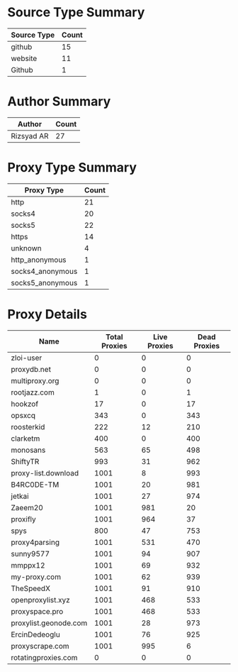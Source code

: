 # Source Type Summary

| Source Type | Count |
|-------------|-------|
| github | 15 |
| website | 11 |
| Github | 1 |


# Author Summary

| Author | Count |
|--------|-------|
| Rizsyad AR | 27 |


# Proxy Type Summary

| Proxy Type | Count |
|------------|-------|
| http | 21 |
| socks4 | 20 |
| socks5 | 22 |
| https | 14 |
| unknown | 4 |
| http_anonymous | 1 |
| socks4_anonymous | 1 |
| socks5_anonymous | 1 |


# Proxy Details

| Name | Total Proxies | Live Proxies | Dead Proxies |
|------|---------------|--------------|---------------|
| zloi-user | 0 | 0 | 0 |
| proxydb.net | 0 | 0 | 0 |
| multiproxy.org | 0 | 0 | 0 |
| rootjazz.com | 1 | 0 | 1 |
| hookzof | 17 | 0 | 17 |
| opsxcq | 343 | 0 | 343 |
| roosterkid | 222 | 12 | 210 |
| clarketm | 400 | 0 | 400 |
| monosans | 563 | 65 | 498 |
| ShiftyTR | 993 | 31 | 962 |
| proxy-list.download | 1001 | 8 | 993 |
| B4RC0DE-TM | 1001 | 20 | 981 |
| jetkai | 1001 | 27 | 974 |
| Zaeem20 | 1001 | 981 | 20 |
| proxifly | 1001 | 964 | 37 |
| spys | 800 | 47 | 753 |
| proxy4parsing | 1001 | 531 | 470 |
| sunny9577 | 1001 | 94 | 907 |
| mmppx12 | 1001 | 69 | 932 |
| my-proxy.com | 1001 | 62 | 939 |
| TheSpeedX | 1001 | 91 | 910 |
| openproxylist.xyz | 1001 | 468 | 533 |
| proxyspace.pro | 1001 | 468 | 533 |
| proxylist.geonode.com | 1001 | 28 | 973 |
| ErcinDedeoglu | 1001 | 76 | 925 |
| proxyscrape.com | 1001 | 995 | 6 |
| rotatingproxies.com | 0 | 0 | 0 |
